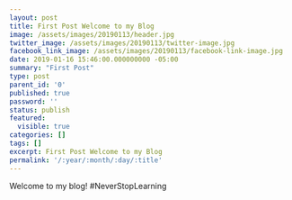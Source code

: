 ```yaml
---
layout: post
title: First Post Welcome to my Blog
image: /assets/images/20190113/header.jpg
twitter_image: /assets/images/20190113/twitter-image.jpg
facebook_link_image: /assets/images/20190113/facebook-link-image.jpg
date: 2019-01-16 15:46:00.000000000 -05:00
summary: "First Post"
type: post
parent_id: '0'
published: true
password: ''
status: publish
featured: 
  visible: true
categories: []
tags: []
excerpt: First Post Welcome to my Blog
permalink: '/:year/:month/:day/:title'
---
```


Welcome to my blog! 
#NeverStopLearning
